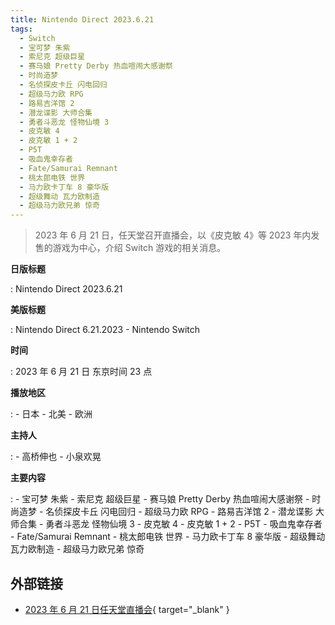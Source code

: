 ```yaml
---
title: Nintendo Direct 2023.6.21
tags:
  - Switch
  - 宝可梦 朱紫
  - 索尼克 超级巨星
  - 赛马娘 Pretty Derby 热血喧闹大感谢祭
  - 时尚造梦
  - 名侦探皮卡丘 闪电回归
  - 超级马力欧 RPG
  - 路易吉洋馆 2
  - 潜龙谍影 大师合集
  - 勇者斗恶龙 怪物仙境 3
  - 皮克敏 4
  - 皮克敏 1 + 2
  - P5T
  - 吸血鬼幸存者
  - Fate/Samurai Remnant
  - 桃太郎电铁 世界
  - 马力欧卡丁车 8 豪华版
  - 超级舞动 瓦力欧制造
  - 超级马力欧兄弟 惊奇
---
```


> 2023 年 6 月 21 日，任天堂召开直播会，以《皮克敏 4》等 2023 年内发售的游戏为中心，介绍 Switch 游戏的相关消息。

**日版标题**

:	Nintendo Direct 2023.6.21

**美版标题**

:	Nintendo Direct 6.21.2023 - Nintendo Switch

**时间**

:	2023 年 6 月 21 日 东京时间 23 点

**播放地区**

:	- 日本
	- 北美
	- 欧洲

**主持人**

:	- 高桥伸也
	- 小泉欢晃

**主要内容**

:	- 宝可梦 朱紫
	- 索尼克 超级巨星
	- 赛马娘 Pretty Derby 热血喧闹大感谢祭
	- 时尚造梦
	- 名侦探皮卡丘 闪电回归
	- 超级马力欧 RPG
	- 路易吉洋馆 2
	- 潜龙谍影 大师合集
	- 勇者斗恶龙 怪物仙境 3
	- 皮克敏 4
	- 皮克敏 1 + 2
	- P5T
	- 吸血鬼幸存者
	- Fate/Samurai Remnant
	- 桃太郎电铁 世界
	- 马力欧卡丁车 8 豪华版
	- 超级舞动 瓦力欧制造
	- 超级马力欧兄弟 惊奇

## 外部链接

- [2023 年 6 月 21 日任天堂直播会](https://www.bilibili.com/video/BV13X4y1s7N8/){ target="_blank" }
